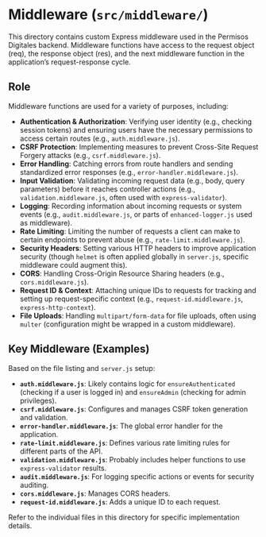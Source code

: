 # Middleware (`src/middleware/`)

This directory contains custom Express middleware used in the Permisos Digitales backend. Middleware functions have access to the request object (req), the response object (res), and the next middleware function in the application’s request-response cycle.

## Role

Middleware functions are used for a variety of purposes, including:

*   **Authentication & Authorization**: Verifying user identity (e.g., checking session tokens) and ensuring users have the necessary permissions to access certain routes (e.g., `auth.middleware.js`).
*   **CSRF Protection**: Implementing measures to prevent Cross-Site Request Forgery attacks (e.g., `csrf.middleware.js`).
*   **Error Handling**: Catching errors from route handlers and sending standardized error responses (e.g., `error-handler.middleware.js`).
*   **Input Validation**: Validating incoming request data (e.g., body, query parameters) before it reaches controller actions (e.g., `validation.middleware.js`, often used with `express-validator`).
*   **Logging**: Recording information about incoming requests or system events (e.g., `audit.middleware.js`, or parts of `enhanced-logger.js` used as middleware).
*   **Rate Limiting**: Limiting the number of requests a client can make to certain endpoints to prevent abuse (e.g., `rate-limit.middleware.js`).
*   **Security Headers**: Setting various HTTP headers to improve application security (though `helmet` is often applied globally in `server.js`, specific middleware could augment this).
*   **CORS**: Handling Cross-Origin Resource Sharing headers (e.g., `cors.middleware.js`).
*   **Request ID & Context**: Attaching unique IDs to requests for tracking and setting up request-specific context (e.g., `request-id.middleware.js`, `express-http-context`).
*   **File Uploads**: Handling `multipart/form-data` for file uploads, often using `multer` (configuration might be wrapped in a custom middleware).

## Key Middleware (Examples)

Based on the file listing and `server.js` setup:

*   **`auth.middleware.js`**: Likely contains logic for `ensureAuthenticated` (checking if a user is logged in) and `ensureAdmin` (checking for admin privileges).
*   **`csrf.middleware.js`**: Configures and manages CSRF token generation and validation.
*   **`error-handler.middleware.js`**: The global error handler for the application.
*   **`rate-limit.middleware.js`**: Defines various rate limiting rules for different parts of the API.
*   **`validation.middleware.js`**: Probably includes helper functions to use `express-validator` results.
*   **`audit.middleware.js`**: For logging specific actions or events for security auditing.
*   **`cors.middleware.js`**: Manages CORS headers.
*   **`request-id.middleware.js`**: Adds a unique ID to each request.

Refer to the individual files in this directory for specific implementation details.
